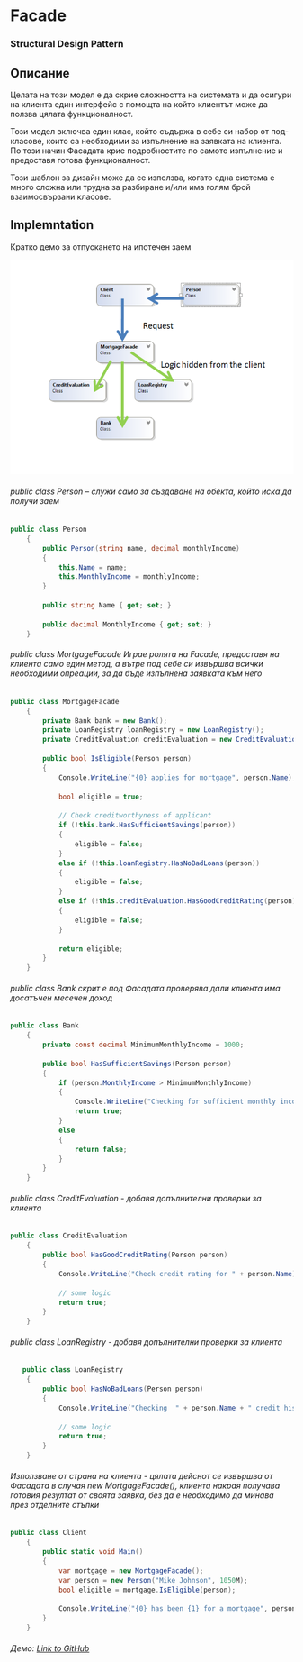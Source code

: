 # Facade
### Structural Design Pattern

## Описание
Целата на този модел е да скрие сложността на системата и да осигури на клиента един интерфейс с помощта на който клиентът може да ползва цялата функционалност.

Този модел включва един клас, който съдържа в себе си набор от под-класове, които са необходими за изпълнение на заявката на клиента. По този начин Фасадата крие подробностите по самото изпълнение и предоставя готова функционалност.

Този шаблон за дизайн може да се използва, когато една система е много сложна или трудна за разбиране и/или има голям брой взаимосвързани класове.

## Implemntation
Кратко демо за отпускането на ипотечен заем

![alt text](diagrams/facade.png)

###### public class Person – служи само за създаване на обекта, който иска да получи заем
~~~c#
public class Person
    {
        public Person(string name, decimal monthlyIncome)
        {
            this.Name = name;
            this.MonthlyIncome = monthlyIncome;
        }

        public string Name { get; set; }

        public decimal MonthlyIncome { get; set; }
    }
~~~

###### public class MortgageFacade Играе ролята на Facade, предоставя на клиента само един метод, а вътре под себе си извършва всички необходими опреации, за да бъде изпълнена заявката към него
~~~c#
public class MortgageFacade
    {
        private Bank bank = new Bank();
        private LoanRegistry loanRegistry = new LoanRegistry();
        private CreditEvaluation creditEvaluation = new CreditEvaluation();

        public bool IsEligible(Person person)
        {
            Console.WriteLine("{0} applies for mortgage", person.Name);

            bool eligible = true;

            // Check creditworthyness of applicant
            if (!this.bank.HasSufficientSavings(person))
            {
                eligible = false;
            }
            else if (!this.loanRegistry.HasNoBadLoans(person))
            {
                eligible = false;
            }
            else if (!this.creditEvaluation.HasGoodCreditRating(person))
            {
                eligible = false;
            }

            return eligible;
        }
    }
~~~

###### public class Bank скрит е под Фасадата проверява дали клиента има досатъчен месечен доход
~~~c#
public class Bank
    {
        private const decimal MinimumMonthlyIncome = 1000;

        public bool HasSufficientSavings(Person person)
        {
            if (person.MonthlyIncome > MinimumMonthlyIncome)
            {
                Console.WriteLine("Checking for sufficient monthly income of {0}", person.Name);
                return true;
            }
            else
            {
                return false;
            }            
        }
    }
~~~

###### public class CreditEvaluation - добавя допълнителни проверки за клиента
~~~c#
public class CreditEvaluation
    {
        public bool HasGoodCreditRating(Person person)
        {
            Console.WriteLine("Check credit rating for " + person.Name);

            // some logic
            return true;
        }
    }
~~~

###### public class LoanRegistry - добавя допълнителни проверки за клиента
~~~c#
   public class LoanRegistry
    {
        public bool HasNoBadLoans(Person person)
        {
            Console.WriteLine("Checking  " + person.Name + " credit history");

            // some logic
            return true;
        }
    }
~~~

###### Използване от страна на клиента - цялата дейснот се извършва от Фасадата в случая new MortgageFacade(), клиента накрая получава готовия резултат от своята заявка, без да е необходимо да минава през отделните стъпки
~~~c#
public class Client
    {
        public static void Main()
        {
            var mortgage = new MortgageFacade();
            var person = new Person("Mike Johnson", 1050M);
            bool eligible = mortgage.IsEligible(person);

            Console.WriteLine("{0} has been {1} for a mortgage", person.Name, eligible ? "Approved" : "Rejected"); 
        }
    }
~~~

###### Демо: [Link to GitHub]()
